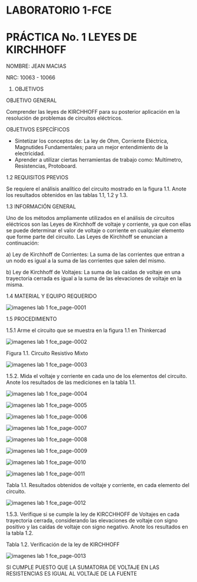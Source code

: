 # LABORATORIO 1-FCE
# PRÁCTICA No. 1 LEYES DE KIRCHHOFF

NOMBRE: JEAN MACIAS

NRC: 10063 - 10066





1. OBJETIVOS

OBJETIVO GENERAL

Comprender las leyes de KIRCHHOFF para su posterior aplicación en la resolución de problemas de circuitos eléctricos.

OBJETIVOS ESPECÍFICOS

* Sintetizar los conceptos de: La ley de Ohm, Corriente Eléctrica, Magnutides Fundamentales; para un mejor entendimiento de la electricidad.
* Aprender a utilizar ciertas herramientas de trabajo como: Multímetro, Resistencias, Protoboard.

1.2 REQUISITOS PREVIOS

Se requiere el análisis analítico del circuito mostrado en la figura 1.1. Anote los resultados obtenidos en las tablas 1.1, 1.2 y 1.3.

1.3 INFORMACIÓN GENERAL

Uno de los métodos ampliamente utilizados en el análisis de circuitos eléctricos son
las Leyes de Kirchhoff de voltaje y corriente, ya que con ellas se puede determinar el
valor de voltaje o corriente en cualquier elemento que forme parte del circuito. Las Leyes
de Kirchhoff se enuncian a continuación:

a) Ley de Kirchhoff de Corrientes: La suma de las corrientes que entran a un
nodo es igual a la suma de las corrientes que salen del mismo.

b) Ley de Kirchhoff de Voltajes: La suma de las caídas de voltaje en una
trayectoria cerrada es igual a la suma de las elevaciones de voltaje en la
misma.

1.4 MATERIAL Y EQUIPO REQUERIDO

![imagenes lab 1 fce_page-0001](https://user-images.githubusercontent.com/116774235/201507259-3fd72629-0088-4d6d-b476-360ef62c9bc4.jpg)

1.5 PROCEDIMIENTO

1.5.1 Arme el circuito que se muestra en la figura 1.1 en Thinkercad

![imagenes lab 1 fce_page-0002](https://user-images.githubusercontent.com/116774235/201507293-851a1e49-5e50-4546-ba65-762574a7e55e.jpg)

Figura 1.1. Circuito Resistivo Mixto

![imagenes lab 1 fce_page-0003](https://user-images.githubusercontent.com/116774235/201507403-5ddf0e59-1697-46e6-b3e1-9ee8550f8d24.jpg)

1.5.2. Mida el voltaje y corriente en cada uno de los elementos del circuito. Anote los resultados de las mediciones en la tabla 1.1.


![imagenes lab 1 fce_page-0004](https://user-images.githubusercontent.com/116774235/201507449-4817320f-4512-434b-9422-4260d906c151.jpg)

![imagenes lab 1 fce_page-0005](https://user-images.githubusercontent.com/116774235/201507451-96831880-eb35-43c0-bfa2-f0d1886c75ad.jpg)

![imagenes lab 1 fce_page-0006](https://user-images.githubusercontent.com/116774235/201507454-347f8887-d00d-44ca-a203-3a8d57865739.jpg)

![imagenes lab 1 fce_page-0007](https://user-images.githubusercontent.com/116774235/201507458-98fecaef-fdeb-478f-bbd6-92154a57e8f3.jpg)

![imagenes lab 1 fce_page-0008](https://user-images.githubusercontent.com/116774235/201507461-94063341-a5e8-49dd-a546-84a62cf2d31d.jpg)

![imagenes lab 1 fce_page-0009](https://user-images.githubusercontent.com/116774235/201507464-30f365f8-2a8d-40b8-bb4f-6f00cdb5a59f.jpg)

![imagenes lab 1 fce_page-0010](https://user-images.githubusercontent.com/116774235/201507467-48fca1f5-3803-43c5-9cc3-bdfbbfaa8b28.jpg)

![imagenes lab 1 fce_page-0011](https://user-images.githubusercontent.com/116774235/201507470-cc2f1e9b-3c3a-4f3e-a47a-4d9c9c1465f0.jpg)

Tabla 1.1. Resultados obtenidos de voltaje y corriente, en cada elemento del circuito.

![imagenes lab 1 fce_page-0012](https://user-images.githubusercontent.com/116774235/201507500-e72ce66b-00e7-40be-ade5-b769c29a6b42.jpg)

1.5.3. Verifique si se cumple la ley de KIRCCHHOFF de Voltajes en cada trayectoria cerrada, considerando las elevaciones de voltaje con signo positivo y las caídas de voltaje con signo negativo. Anote los resultados en la tabla 1.2.

Tabla 1.2. Verificación de la ley de KIRCHHOFF

![imagenes lab 1 fce_page-0013](https://user-images.githubusercontent.com/116774235/201507544-b07eaf1e-43ea-4dc3-a945-4bc624a374b9.jpg)

SI CUMPLE PUESTO QUE LA SUMATORIA DE VOLTAJE EN LAS RESISTENCIAS ES IGUAL AL VOLTAJE DE LA FUENTE


